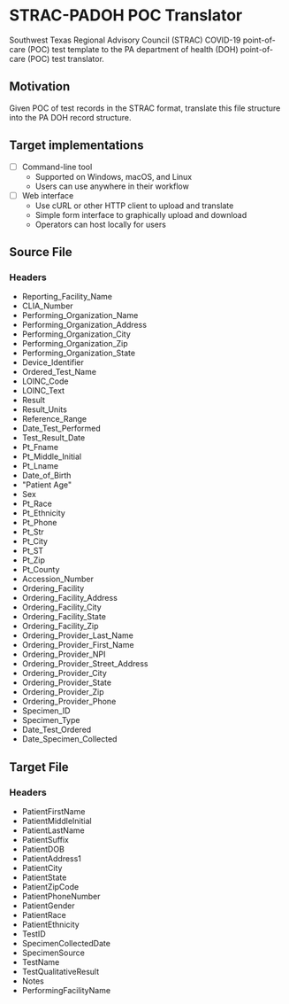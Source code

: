 # STRAC-PADOH POC Translator

Southwest Texas Regional Advisory Council (STRAC) COVID-19 point-of-care (POC) test template to the PA department of health (DOH) point-of-care (POC) test translator.

## Motivation

Given POC of test records in the STRAC format, translate this file structure into the PA DOH record structure.

## Target implementations

- [ ] Command-line tool
  - Supported on Windows, macOS, and Linux
  - Users can use anywhere in their workflow
- [ ] Web interface
  - Use cURL or other HTTP client to upload and translate
  - Simple form interface to graphically upload and download
  - Operators can host locally for users

## Source File

### Headers

- Reporting_Facility_Name
- CLIA_Number
- Performing_Organization_Name
- Performing_Organization_Address
- Performing_Organization_City
- Performing_Organization_Zip
- Performing_Organization_State
- Device_Identifier
- Ordered_Test_Name
- LOINC_Code
- LOINC_Text
- Result
- Result_Units
- Reference_Range
- Date_Test_Performed
- Test_Result_Date
- Pt_Fname
- Pt_Middle_Initial
- Pt_Lname
- Date_of_Birth
- "Patient Age"
- Sex
- Pt_Race
- Pt_Ethnicity
- Pt_Phone
- Pt_Str
- Pt_City
- Pt_ST
- Pt_Zip
- Pt_County
- Accession_Number
- Ordering_Facility
- Ordering_Facility_Address
- Ordering_Facility_City
- Ordering_Facility_State
- Ordering_Facility_Zip
- Ordering_Provider_Last_Name
- Ordering_Provider_First_Name
- Ordering_Provider_NPI
- Ordering_Provider_Street_Address
- Ordering_Provider_City
- Ordering_Provider_State
- Ordering_Provider_Zip
- Ordering_Provider_Phone
- Specimen_ID
- Specimen_Type
- Date_Test_Ordered
- Date_Specimen_Collected

## Target File

### Headers

- PatientFirstName
- PatientMiddleInitial
- PatientLastName
- PatientSuffix
- PatientDOB
- PatientAddress1
- PatientCity
- PatientState
- PatientZipCode
- PatientPhoneNumber
- PatientGender
- PatientRace
- PatientEthnicity
- TestID
- SpecimenCollectedDate
- SpecimenSource
- TestName
- TestQualitativeResult
- Notes
- PerformingFacilityName
